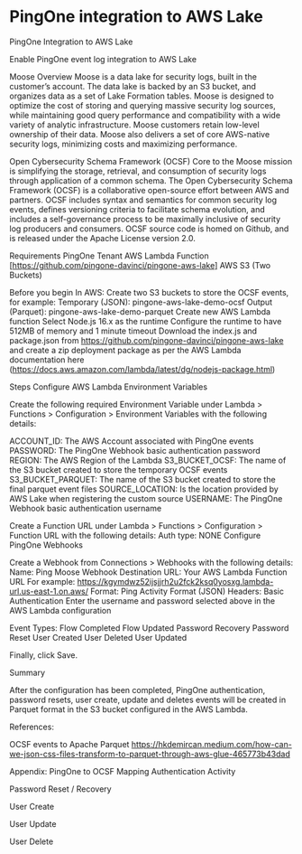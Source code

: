 # PingOne integration to AWS Lake

PingOne Integration to AWS Lake

Enable PingOne event log integration to AWS Lake

Moose Overview
Moose is a data lake for security logs, built in the customer’s account. The data lake is backed by an S3 bucket, and organizes data as a set of Lake Formation tables. Moose is designed to optimize the cost of storing and querying massive security log sources, while maintaining good query performance and compatibility with a wide variety of analytic infrastructure. Moose
customers retain low-level ownership of their data. Moose also delivers a set of core AWS-native security logs, minimizing costs and maximizing performance.



Open Cybersecurity Schema Framework (OCSF)
Core to the Moose mission is simplifying the storage, retrieval, and consumption of security logs through application of a common schema. The Open Cybersecurity Schema Framework (OCSF) is a collaborative open-source effort between AWS and partners. OCSF includes syntax and semantics for common security log events, defines versioning criteria to facilitate schema evolution, and includes a self-governance process to be maximally inclusive of security log producers and consumers. OCSF source code is homed on Github, and is released under the Apache License version 2.0.

Requirements
PingOne Tenant
AWS Lambda Function [https://github.com/pingone-davinci/pingone-aws-lake]
AWS S3 (Two Buckets) 

Before you begin
In AWS:
Create two S3 buckets to store the OCSF events, for example:
Temporary (JSON): pingone-aws-lake-demo-ocsf
Output (Parquet): pingone-aws-lake-demo-parquet
Create new AWS Lambda function
Select Node.js 16.x as the runtime
Configure the runtime to have 512MB of memory and 1 minute timeout
Download the index.js and package.json from https://github.com/pingone-davinci/pingone-aws-lake and create a zip deployment package as per the AWS Lambda documentation here (https://docs.aws.amazon.com/lambda/latest/dg/nodejs-package.html)


Steps
Configure AWS Lambda Environment Variables

Create the following required Environment Variable under Lambda > Functions > Configuration > Environment Variables with the following details:

ACCOUNT_ID: The AWS Account associated with PingOne events
PASSWORD: The PingOne Webhook basic authentication password
REGION: The AWS Region of the Lambda
S3_BUCKET_OCSF:  The name of the S3 bucket created to store the temporary OCSF events
S3_BUCKET_PARQUET:  The name of the S3 bucket created to store the final parquet event files
SOURCE_LOCATION:  Is the location provided by AWS Lake when registering the custom source
USERNAME: The PingOne Webhook basic authentication username








Create a Function URL under Lambda > Functions > Configuration > Function URL with the following details:
Auth type: NONE
Configure PingOne Webhooks

Create a Webhook from Connections > Webhooks with the following details: 
Name: Ping Moose Webhook
Destination URL: Your AWS Lambda Function URL
For example: https://kgymdwz52ijsjjrh2u2fck2ksq0yosxg.lambda-url.us-east-1.on.aws/
Format: Ping Activity Format (JSON)
Headers: Basic Authentication 
Enter the username and password selected above in the AWS Lambda configuration


Event Types: 
Flow Completed
Flow Updated
Password Recovery
Password Reset
User Created
User Deleted
User Updated



Finally, click Save. 


Summary

After the configuration has been completed, PingOne authentication, password resets, user create, update and deletes events will be created in Parquet format in the S3 bucket configured in the AWS Lambda.  

References:

OCSF events to Apache Parquet
https://hkdemircan.medium.com/how-can-we-json-css-files-transform-to-parquet-through-aws-glue-465773b43dad






Appendix:
PingOne to OCSF Mapping
Authentication Activity

Password Reset / Recovery





User Create




User Update




User Delete


